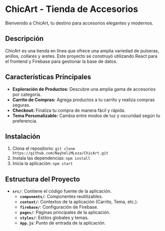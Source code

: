 # ChicArt - Tienda de Accesorios

Bienvenido a ChicArt, tu destino para accesorios elegantes y modernos.

## Descripción

ChicArt es una tienda en línea que ofrece una amplia variedad de pulseras, anillos, collares y aretes. Este proyecto se construyó utilizando React para el frontend y Firebase para gestionar la base de datos.

## Características Principales

- **Exploración de Productos:** Descubre una amplia gama de accesorios por categoría.
- **Carrito de Compras:** Agrega productos a tu carrito y realiza compras seguras.
- **Checkout:** Finaliza tu compra de manera fácil y rápida.
- **Tema Personalizable:** Cambia entre modos de luz y oscuridad según tu preferencia.

## Instalación

1. Clona el repositorio: `git clone https://github.com/NayheliMLoza/ChicArt.git`
2. Instala las dependencias: `npm install`
3. Inicia la aplicación: `npm start`

## Estructura del Proyecto

- **`src/`**: Contiene el código fuente de la aplicación.
  - **`components/`**: Componentes reutilizables.
  - **`context/`**: Contextos de la aplicación (Carrito, Tema, etc.).
  - **`firebase/`**: Configuración de Firebase.
  - **`pages/`**: Páginas principales de la aplicación.
  - **`styles/`**: Estilos globales y temas.
  - **`App.js`**: Punto de entrada de la aplicación.

